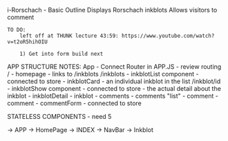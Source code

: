 i-Rorschach - Basic Outline
	Displays Rorschach inkblots
	Allows visitors to comment

	TO DO:
		left off at THUNK lecture 43:59: https://www.youtube.com/watch?v=t2oR5hihOIU

		1) Get into form build next

APP STRUCTURE NOTES:
App - Connect Router in APP.JS -  review routing
  /         - homepage - links to /inkblots
	/inkblots   - inkblotList component - connected to store
				- inkblotCard - an individual inkblot in the list
				/inkblot/id - inkblotShow component - connected to store - the actual detail about the inkblot
						- inkblotDetail - inkblot
						- comments - comments "list"
							- comment - comment
						- commentForm - connected to store

STATELESS COMPONENTS - need 5
	
-> APP 	-> HomePage
	   	-> INDEX
		-> NavBar
		-> Inkblot
		